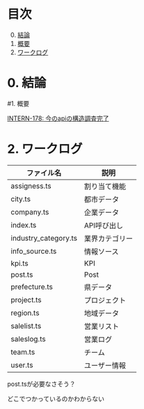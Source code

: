 # 目次

0. [結論](#結論)
1. [概要](#概要)
2. [ワークログ](#ワークログ)

# 0. 結論
 
#1. 概要

[INTERN-178: 今のapiの構造調査完了](https://remotesalesproject.atlassian.net/browse/INTERN-178)

# 2. ワークログ

| ファイル名              | 説明              |
| ----------------------- | ----------------- |
| assigness.ts            | 割り当て機能      |
| city.ts                 | 都市データ        |
| company.ts              | 企業データ        |
| index.ts                | API呼び出し       |
| industry_category.ts    | 業界カテゴリー    |
| info_source.ts          | 情報ソース        |
| kpi.ts                  | KPI               |
| post.ts                 | Post              |
| prefecture.ts           | 県データ          |
| project.ts              | プロジェクト      |
| region.ts               | 地域データ        |
| salelist.ts             | 営業リスト        |
| saleslog.ts             | 営業ログ          |
| team.ts                 | チーム            |
| user.ts                 | ユーザー情報      |

post.tsが必要なさそう？

どこでつかっているのかわからない
